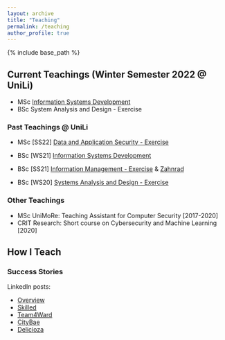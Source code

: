 ```yaml
---
layout: archive
title: "Teaching"
permalink: /teaching
author_profile: true
---
```


{% include base_path %}

## Current Teachings (Winter Semester 2022 @ UniLi)

* <span class='badge badge-primary'><i class="fa fa-graduation-cap" aria-hidden="true"></i>MSc</span> [Information Systems Development](https://my.uni.li/tabid/251/id/65615.67/default.aspx)
* <span class='badge badge-danger'><i class="fa fa-graduation-cap" aria-hidden="true"></i>BSc</span> System Analysis and Design - Exercise 

### Past Teachings @ UniLi
* <span class='badge badge-primary'><i class="fa fa-graduation-cap" aria-hidden="true"></i>MSc</span> [SS22] [Data and Application Security - Exercise](https://my.uni.li/tabid/251/id/63771.67/default.aspx) <a href="{{ base_path }}/files/feedback/das22.png" target="_blank" rel="noopener"><span class="badge badge-info"><i class="fa fa-comment" aria-hidden="true"></i></span></a>

* <span class='badge badge-danger'><i class="fa fa-graduation-cap" aria-hidden="true"></i>BSc</span> [WS21] [Information Systems Development](https://my.uni.li/tabid/251/id/63054.67/default.aspx) <a href="{{ base_path }}/files/feedback/isd21.png" target="_blank" rel="noopener"><span class="badge badge-info"><i class="fa fa-comment" aria-hidden="true"></i></span></a>

* <span class='badge badge-danger'><i class="fa fa-graduation-cap"  aria-hidden="true"></i>BSc</span> [SS21] [Information Management - Exercise](https://my.uni.li/tabid/251/id/61542.67/default.aspx) & [Zahnrad](https://my.uni.li/tabid/251/id/61584.67/default.aspx) <a href="{{ base_path }}/files/feedback/im21.png" target="_blank" rel="noopener"><span class="badge badge-info"><i class="fa fa-comment" aria-hidden="true"></i></span></a>

* <span class='badge badge-danger'><i class="fa fa-graduation-cap" aria-hidden="true"></i>BSc</span> [WS20] [Systems Analysis and Design - Exercise](https://my.uni.li/tabid/251/id/59692.67/default.aspx) <a href="{{ base_path }}/files/feedback/sad20.png" target="_blank" rel="noopener"><span class="badge badge-info"><i class="fa fa-comment" aria-hidden="true"></i></span></a>
 
### Other Teachings

* <span class='badge badge-primary'><i class="fa fa-graduation-cap" aria-hidden="true"></i>MSc</span> UniMoRe: Teaching Assistant for Computer Security [2017-2020]
* CRIT Research: Short course on Cybersecurity and Machine Learning [2020]


## How I Teach



### Success Stories

LinkedIn posts:
* <a class="btn btn-outline-primary my-1 mr-1 btn-sm" href="https://www.linkedin.com/pulse/computer-science-fun-universit-t-liechtenstein/" target="_blank" rel="noopener">Overview</a> <a href="{{ base_path }}/files/success/isd21_overview.png" target="_blank" rel="noopener"><span class="badge badge-info"><i class="fa fa-receipt" aria-hidden="true"></i></span></a>
* <a class="btn btn-outline-primary my-1 mr-1 btn-sm" href="https://www.linkedin.com/pulse/how-select-most-suitable-employee-given-task-/" target="_blank" rel="noopener">Skilled</a> <a href="{{ base_path }}/files/success/isd21_skilled.png" target="_blank" rel="noopener"><span class="badge badge-info"><i class="fa fa-receipt" aria-hidden="true"></i></span></a>
* <a class="btn btn-outline-primary my-1 mr-1 btn-sm" href="https://www.linkedin.com/pulse/looking-cheap-fuel-station-nearby-ask-alexa-/" target="_blank" rel="noopener">Team4Ward</a> <a href="{{ base_path }}/files/success/isd21_team4ward.png" target="_blank" rel="noopener"><span class="badge badge-info"><i class="fa fa-receipt" aria-hidden="true"></i></span></a>
* <a class="btn btn-outline-primary my-1 mr-1 btn-sm" href="https://www.linkedin.com/pulse/planning-next-city-visit-let-citybae-guide-you-/" target="_blank" rel="noopener">CityBae</a> <a href="{{ base_path }}/files/success/isd21_citybae.png" target="_blank" rel="noopener"><span class="badge badge-info"><i class="fa fa-receipt" aria-hidden="true"></i></span></a>
* <a class="btn btn-outline-primary my-1 mr-1 btn-sm" href="https://www.linkedin.com/posts/advije-rizvani-124006227_unili-university-liechtenstein-activity-6912382791099793408-VzgR?utm_source=linkedin_share&utm_medium=member_desktop_web" target="_blank" rel="noopener">Delicioza</a> <a href="{{ base_path }}/files/success/isd21_delicioza.png" target="_blank" rel="noopener"><span class="badge badge-info"><i class="fa fa-receipt" aria-hidden="true"></i></span></a>

